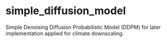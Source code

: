 # simple_diffusion_model
Simple Denoising Diffusion Probabilistic Model (DDPM) for later implementation applied for climate downscaling.
